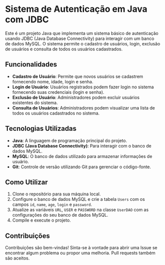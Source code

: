 # Sistema de Autenticação em Java com JDBC

Este é um projeto Java que implementa um sistema básico de autenticação usando JDBC (Java Database Connectivity) para interagir com um banco de dados MySQL. O sistema permite o cadastro de usuários, login, exclusão de usuários e consulta de todos os usuários cadastrados.

## Funcionalidades

- **Cadastro de Usuário**: Permite que novos usuários se cadastrem fornecendo nome, idade, login e senha.
- **Login de Usuário**: Usuários registrados podem fazer login no sistema fornecendo suas credenciais (login e senha).
- **Exclusão de Usuário**: Administradores podem excluir usuários existentes do sistema.
- **Consulta de Usuários**: Administradores podem visualizar uma lista de todos os usuários cadastrados no sistema.

## Tecnologias Utilizadas

- **Java**: A linguagem de programação principal do projeto.
- **JDBC (Java Database Connectivity)**: Para interagir com o banco de dados MySQL.
- **MySQL**: O banco de dados utilizado para armazenar informações de usuário.
- **Git**: Controle de versão utilizando Git para gerenciar o código-fonte.

## Como Utilizar

1. Clone o repositório para sua máquina local.
2. Configure o banco de dados MySQL e crie a tabela `Users` com os campos `id`, `name`, `age`, `login` e `password`.
3. Atualize as variáveis `URL`, `USER` e `PASSWORD` na classe `UserDAO` com as configurações do seu banco de dados MySQL.
4. Compile e execute o projeto.

## Contribuições

Contribuições são bem-vindas! Sinta-se à vontade para abrir uma Issue se encontrar algum problema ou propor uma melhoria. Pull requests também são aceitos.
